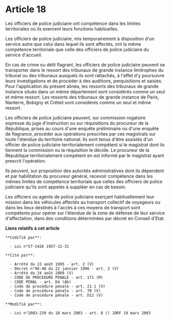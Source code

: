 # Article 18

Les officiers de police judiciaire ont compétence dans les limites territoriales où ils exercent leurs fonctions habituelles.

Les officiers de police judiciaire, mis temporairement à disposition d'un service autre que celui dans lequel ils sont
affectés, ont la même compétence territoriale que celle des officiers de police judiciaire du service d'accueil.

En cas de crime ou délit flagrant, les officiers de police judiciaire peuvent se transporter dans le ressort des tribunaux de
grande instance limitrophes du tribunal ou des tribunaux auxquels ils sont rattachés, à l'effet d'y poursuivre leurs
investigations et de procéder à des auditions, perquisitions et saisies. Pour l'application du présent alinéa, les ressorts
des tribunaux de grande instance situés dans un même département sont considérés comme un seul et même ressort. Les ressorts
des tribunaux de grande instance de Paris, Nanterre, Bobigny et Créteil sont considérés comme un seul et même ressort.

Les officiers de police judiciaire peuvent, sur commission rogatoire expresse du juge d'instruction ou sur réquisitions du
procureur de la République, prises au cours d'une enquête préliminaire ou d'une enquête de flagrance, procéder aux opérations
prescrites par ces magistrats sur toute l'étendue du territoire national. Ils sont tenus d'être assistés d'un officier de
police judiciaire territorialement compétent si le magistrat dont ils tiennent la commission ou la réquisition le décide. Le
procureur de la République territorialement compétent en est informé par le magistrat ayant prescrit l'opération.

Ils peuvent, sur proposition des autorités administratives dont ils dépendent et par habilitation du procureur général,
recevoir compétence dans les mêmes limites de compétence territoriale que celles des officiers de police judiciaire qu'ils
sont appelés à suppléer en cas de besoin.

Les officiers ou agents de police judiciaire exerçant habituellement leur mission dans les véhicules affectés au transport
collectif de voyageurs ou dans les lieux destinés à l'accès à ces moyens de transport sont compétents pour opérer sur
l'étendue de la zone de défense de leur service d'affectation, dans des conditions déterminées par décret en Conseil d'Etat.

**Liens relatifs à cet article**

	**Codifié par**:

	  - Loi n°57-1426 1957-12-31

	**Cité par**:

	  - Arrêté du 23 août 1995 - art. 2 (V)
	  - Décret n°96-48 du 22 janvier 1996 - art. 2 (V)
	  - Arrêté du 24 août 2009 (V)
	  - CODE DE PROCEDURE PENALE - art. 171 (M)
	  - CODE PENAL - art. D4 (Ab)
	  - Code de procédure pénale - art. 21-1 (V)
	  - Code de procédure pénale - art. 70 (V)
	  - Code de procédure pénale - art. D12 (V)

	**Modifié par**:

	  - Loi n°2003-239 du 18 mars 2003 - art. 8 () JORF 19 mars 2003
